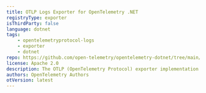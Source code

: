 ```yaml
---
title: OTLP Logs Exporter for OpenTelemetry .NET
registryType: exporter
isThirdParty: false
language: dotnet
tags:
    - opentelemetryprotocol-logs
    - exporter
    - dotnet
repo: https://github.com/open-telemetry/opentelemetry-dotnet/tree/main/src/OpenTelemetry.Exporter.OpenTelemetryProtocol.Logs
license: Apache 2.0
description: The OTLP (OpenTelemetry Protocol) exporter implementation for logs.
authors: OpenTelemetry Authors
otVersion: latest
---
```

